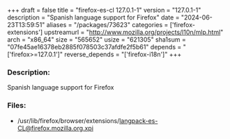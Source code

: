 +++
draft = false
title = "firefox-es-cl 127.0.1-1"
version = "127.0.1-1"
description = "Spanish language support for Firefox"
date = "2024-06-23T13:59:51"
aliases = "/packages/73623"
categories = ['firefox-extensions']
upstreamurl = "http://www.mozilla.org/projects/l10n/mlp.html"
arch = "x86_64"
size = "565652"
usize = "621305"
sha1sum = "07fe45ae16378eb2885f078503c37afdfe2f5b61"
depends = "['firefox>=127.0.1']"
reverse_depends = "['firefox-i18n']"
+++
### Description: 
Spanish language support for Firefox

### Files: 
* /usr/lib/firefox/browser/extensions/langpack-es-CL@firefox.mozilla.org.xpi
